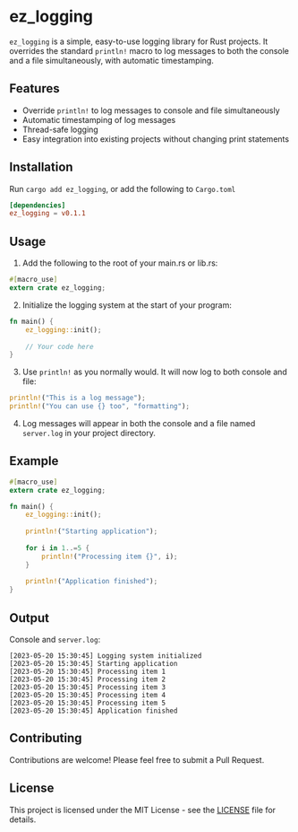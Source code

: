 # ez_logging

`ez_logging` is a simple, easy-to-use logging library for Rust projects. It overrides the standard `println!` macro to log messages to both the console and a file simultaneously, with automatic timestamping.

## Features

- Override `println!` to log messages to console and file simultaneously
- Automatic timestamping of log messages
- Thread-safe logging
- Easy integration into existing projects without changing print statements

## Installation

Run `cargo add ez_logging`, or add the following to `Cargo.toml`

```toml
[dependencies]
ez_logging = v0.1.1
```

## Usage

1. Add the following to the root of your main.rs or lib.rs:

```rust
#[macro_use]
extern crate ez_logging;
```

2. Initialize the logging system at the start of your program:

```rust
fn main() {
    ez_logging::init();
    
    // Your code here
}
```

3. Use `println!` as you normally would. It will now log to both console and file:

```rust
println!("This is a log message");
println!("You can use {} too", "formatting");
```

4. Log messages will appear in both the console and a file named `server.log` in your project directory.

## Example

```rust
#[macro_use]
extern crate ez_logging;

fn main() {
    ez_logging::init();
    
    println!("Starting application");
    
    for i in 1..=5 {
        println!("Processing item {}", i);
    }
    
    println!("Application finished");
}
```

## Output

Console and `server.log`:

```
[2023-05-20 15:30:45] Logging system initialized
[2023-05-20 15:30:45] Starting application
[2023-05-20 15:30:45] Processing item 1
[2023-05-20 15:30:45] Processing item 2
[2023-05-20 15:30:45] Processing item 3
[2023-05-20 15:30:45] Processing item 4
[2023-05-20 15:30:45] Processing item 5
[2023-05-20 15:30:45] Application finished
```

## Contributing

Contributions are welcome! Please feel free to submit a Pull Request.

## License

This project is licensed under the MIT License - see the [LICENSE](LICENSE) file for details.
